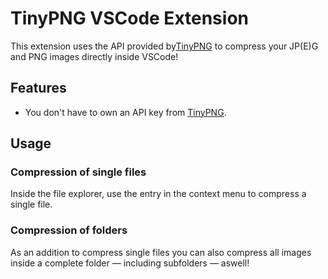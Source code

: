# TinyPNG VSCode Extension

This extension uses the API provided by[TinyPNG](https://tinypng.com) to compress your JP(E)G and PNG images directly inside VSCode!

## Features

- You don't have to own an API key from [TinyPNG](https://tinypng.com).

## Usage

### Compression of single files

Inside the file explorer, use the entry in the context menu to compress a single file.

### Compression of folders

As an addition to compress single files you can also compress all images inside a complete folder — including subfolders — aswell!
